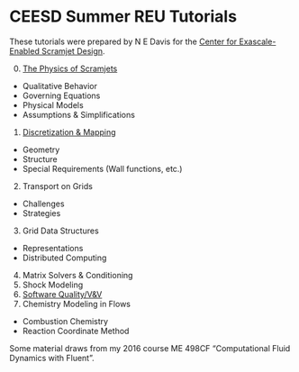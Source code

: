 # CEESD Summer REU Tutorials

These tutorials were prepared by N E Davis for the [Center for Exascale-Enabled Scramjet Design](https://ceesd.illinois.edu/).

0. [The Physics of Scramjets](./0-physics.md)
  - Qualitative Behavior
  - Governing Equations
  - Physical Models
  - Assumptions & Simplifications
1. [Discretization & Mapping](./1-discrete.md)
  - Geometry
  - Structure
  - Special Requirements (Wall functions, etc.)
2. Transport on Grids
  - Challenges
  - Strategies
3. Grid Data Structures
  - Representations
  - Distributed Computing
4. Matrix Solvers & Conditioning
5. Shock Modeling
6. [Software Quality/V&V](./6-verval.md)
7. Chemistry Modeling in Flows
  - Combustion Chemistry
  - Reaction Coordinate Method

Some material draws from my 2016 course ME 498CF “Computational Fluid Dynamics with Fluent”.

